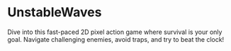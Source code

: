 # UnstableWaves
Dive into this fast-paced 2D pixel action game where survival is your only goal. Navigate challenging enemies, avoid traps, and try to beat the clock!
